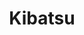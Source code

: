 ---
layout: place
title: "Kibatsu"
permalink: /california/san-francisco/kibatsu.html
stateAbbr: CA
stateName: California
cityName: San Francisco
seo:
  name: "Kibatsu"
  type: Restaurant
  links: https://www.kibatsusushi.com/
description: "Looking for sushi in San Francisco, California? Check out Kibatsu for a delightful Japanese dining experience. Enjoy a variety of sushi and other dishes in a..."
place_id: ChIJ_6lGs5OBhYARMZbrb4T5Os4
photos:
  - name: >-
      places/ChIJ_6lGs5OBhYARMZbrb4T5Os4/photos/AeeoHcKpg-s-0hcfQpTYwKMuSaXHVBLbfFK2izO3EBcjaJizgIECLfgIflTRfcsfAIx9t2jvZJ1sn7TDZQ8a4BeF9344QAwpgPbHxs_S4KFrNOqAcqeC7YN01xefAYOeYr7SaAOCeznrUC_8kkxwMZK0a3KHOzkWgUcZg2v3IGLL4ElPFZWaOBTB5x43QTGbVMeGG_zvqJnel2l2MxlXzBdklWZt2FIpdvgSpg02yTkrsU9FbEzN28BHjaY67gHn4BohuMj-dhzmbDw6etnKkAhH640h7rkhfbdKfKHGxYrR3AjNdWdkRPqNMGKLovEMCxOCRLjGDlM47rEngxZTx1sm-tbkjyYDyitxhMMCMD5oimwlO6LcoQm7wARoJUgGrwHh3sqilZCzoqNZM3lqXkX22YUDWOv5OmxhD1ZxCvOJfqK6LfFD
    widthPx: 3024
    heightPx: 4032
    authorAttributions:
      - displayName: Seulgi Kim
        uri: https://maps.google.com/maps/contrib/115461098368567376433
        photoUri: >-
          https://lh3.googleusercontent.com/a-/ALV-UjUA0UHtfAm4sfCqLSMxgtBRqazsTR-YdAQfFikYbq1Xx2y8upc-=s100-p-k-no-mo
    flagContentUri: >-
      https://www.google.com/local/imagery/report/?cb_client=maps_api_places.places_api&image_key=!1e10!2sCIHM0ogKEICAgMCItN7JpQE&hl=en-US
    googleMapsUri: >-
      https://www.google.com/maps/place//data=!3m4!1e2!3m2!1sCIHM0ogKEICAgMCItN7JpQE!2e10!4m2!3m1!1s0x80858193b346a9ff:0xce3af9846feb9631
  - name: >-
      places/ChIJ_6lGs5OBhYARMZbrb4T5Os4/photos/AeeoHcJTNJZuWwlDZWvfIeM3JgOuXudJwVRo68R5rzdeFX8mrPVMLFtGTIJJupO5rezcUhELM-YF0tl2nOw9ZYXIVocZfvKMwxqnCS3RCTKF3C8Qjlq8AXdtMivmeSuLSUN6FHTHOGLa3lewksn4pDKWBs-2heM3hWtESmqtvp3bni87nXfPDUr7ig-d1MJK52zU7bfueS7gtGngfrTfU6njNv-YkRDGaX36exU0hA2hDaXCg7dUDkjj8a-84YG5X7-as6-mx_us2Q6PmjFZnSI6ghjVfXFUg9DNZkmyxB-1JLjQJx_LS5-XTskcb-ktyoAk1jw1buxMrzKu6B9N4qvrdPqGnS5FILmqjXUqg5EdxQASBhuAq1pujUxNkMLEn3fdkuc6oPr-Uz5lQp90IxXzItf4UxXLHo-NZx7cLl90yPJr3xGC
    widthPx: 4032
    heightPx: 3024
    authorAttributions:
      - displayName: Shannon Thomson
        uri: https://maps.google.com/maps/contrib/109929816561140356864
        photoUri: >-
          https://lh3.googleusercontent.com/a-/ALV-UjX-KZAY6N9bde4MF2DMFs5-uxyr31VkWG7Yy7YT8MuGX9rXygroVA=s100-p-k-no-mo
    flagContentUri: >-
      https://www.google.com/local/imagery/report/?cb_client=maps_api_places.places_api&image_key=!1e10!2sCIHM0ogKEICAgIDa2N6ipQE&hl=en-US
    googleMapsUri: >-
      https://www.google.com/maps/place//data=!3m4!1e2!3m2!1sCIHM0ogKEICAgIDa2N6ipQE!2e10!4m2!3m1!1s0x80858193b346a9ff:0xce3af9846feb9631
  - name: >-
      places/ChIJ_6lGs5OBhYARMZbrb4T5Os4/photos/AeeoHcIfX1qD1a3Fa2NM0w3qOXqZ_R2iotCGzey70ZMsyIsVwe_Vru973srdFs0ivboW0AYE3AgKbcgHj3r_8Q2L4cjinIlnkyKeGntKIIhZH0RmcE54csNqwWomHND87PmfzQ_TK5lB6HHZEq0qrKyokPYrQMAWMJx_6BQ_AJrk5PqTcW-Ck4VugidFc1rwfWpHoLsXmfVR_cPMZNH3w6Pxnh9MptHFxJEX9EbfR-Urvg8Anjj7fINn1zY-1fyM5WJicUaLVip5yGyOPfUKGz_wvp8xq60-XNJtbVQ3OFp6VIU3ELncT-_vy4wJehFImA4V2H8X3vMVD0RV9Ff2eKYXE0MoJBqtLNeMnAsfavquWG1OCgOycH1r4u5fK3vV1BeXxpk1WiD_Wonvxhun2TfXEyiidBd15CjFHWazy7w3_49Qvw
    widthPx: 3024
    heightPx: 4032
    authorAttributions:
      - displayName: Seulgi Kim
        uri: https://maps.google.com/maps/contrib/115461098368567376433
        photoUri: >-
          https://lh3.googleusercontent.com/a-/ALV-UjUA0UHtfAm4sfCqLSMxgtBRqazsTR-YdAQfFikYbq1Xx2y8upc-=s100-p-k-no-mo
    flagContentUri: >-
      https://www.google.com/local/imagery/report/?cb_client=maps_api_places.places_api&image_key=!1e10!2sCIHM0ogKEICAgMCItN7JVQ&hl=en-US
    googleMapsUri: >-
      https://www.google.com/maps/place//data=!3m4!1e2!3m2!1sCIHM0ogKEICAgMCItN7JVQ!2e10!4m2!3m1!1s0x80858193b346a9ff:0xce3af9846feb9631
  - name: >-
      places/ChIJ_6lGs5OBhYARMZbrb4T5Os4/photos/AeeoHcIt8NYObYTkWzVWrPAyWaHfsMP2EIjuDXH1D05jgMFhZ3XcZjSNMS1UnNQL94bewf6ckDz42IqI7oOuum3xuH5I9sVezQmXL2bj-K9Hbp4wBOVoSPipdpN4OeGV9Lwq5ySfqTQ-aaHL6EgGW8g_PFjmaJiN3Zp4CpjchJsaO4WNBZgU1-AFC8kwnqnJHybcqiUQIr2x5nZqUUGj0kOw7VxDGk4kNy6c2XAeBD_2Hcvij6UONQiJ5qY68lCA0SJz32rCOgWaY6g2jrLuShYvmPCp1CM-fdyjlWZCpNrrnzxvLoXRITuIcJg5Xg2V_NCMNcJZHlaiaPstxJCHbqVQrvg3_LBh_6N1uPZ7C4iE5Zpt5eVBsU8qr_2M7MImFwpdZKcSOi2j6JxRzDy3C7-XcOhnfo2d8B-4WkCIEpTlqWPmarU1
    widthPx: 3024
    heightPx: 4032
    authorAttributions:
      - displayName: Seulgi Kim
        uri: https://maps.google.com/maps/contrib/115461098368567376433
        photoUri: >-
          https://lh3.googleusercontent.com/a-/ALV-UjUA0UHtfAm4sfCqLSMxgtBRqazsTR-YdAQfFikYbq1Xx2y8upc-=s100-p-k-no-mo
    flagContentUri: >-
      https://www.google.com/local/imagery/report/?cb_client=maps_api_places.places_api&image_key=!1e10!2sCIHM0ogKEICAgMCItN7JlQE&hl=en-US
    googleMapsUri: >-
      https://www.google.com/maps/place//data=!3m4!1e2!3m2!1sCIHM0ogKEICAgMCItN7JlQE!2e10!4m2!3m1!1s0x80858193b346a9ff:0xce3af9846feb9631
  - name: >-
      places/ChIJ_6lGs5OBhYARMZbrb4T5Os4/photos/AeeoHcIPzmlICV3Lh1FTRG7EjNeHKDQ25YcbGAUucijdHoD8PP-DRldDJvPGvMQeNMgdCRaH3ViKCqzY4HOplqiMHT2Hxe4eljJKeavGg_hyFut5EhtN8_j1IAxg9xNBX_zi3QPvQTuxPDDsfoNLZGAqQgx82Hr-m19s8bnKVfl7MNSmRfJfjBWNBpNPQSy8AuLf931qZRkVj_niV53tDpbSP6VFzoQ-b9y5GMovzO_zMQlfY_yQWe9YqM95hNNt1r5_DeXPDKERu8tZjXG0FjXly54i2pp215JxaJaRC2Y7jBWrOLZwqbETIFkRxlI1vCq2JCN3rLPS2xVTkQwqFTBqxNM0k8RQfDSPZb3l6VnsWjhEAC026BWElYMxmrrF6yHMMamOHBwe-gZpKLkQvo6Phae8Oz6hoVBEgVqRTwkzYNrMqN_E
    widthPx: 3024
    heightPx: 4032
    authorAttributions:
      - displayName: Douglas and Anita Scribner
        uri: https://maps.google.com/maps/contrib/105843526320843140438
        photoUri: >-
          https://lh3.googleusercontent.com/a-/ALV-UjUZzvA82NgBXAynrdiylDYlBZCl0m_ViNahPmEffaCffBjHJMvG=s100-p-k-no-mo
    flagContentUri: >-
      https://www.google.com/local/imagery/report/?cb_client=maps_api_places.places_api&image_key=!1e10!2sCIHM0ogKEICAgMDgzoaA2QE&hl=en-US
    googleMapsUri: >-
      https://www.google.com/maps/place//data=!3m4!1e2!3m2!1sCIHM0ogKEICAgMDgzoaA2QE!2e10!4m2!3m1!1s0x80858193b346a9ff:0xce3af9846feb9631
  - name: >-
      places/ChIJ_6lGs5OBhYARMZbrb4T5Os4/photos/AeeoHcKwMeAu5Ug2lzSsuddx8iDr51QQB5fDvsOL5OJUAg5AW0Gaq5-MMZ4tAgoRG18RDOvbuogrPLUPRJmwcdJ9tp8huyIy2r2BKZm4FsYGTbV9j3Wh0YD4lmvRb5CRzqaG4fzbEWexSX1KJLDdNUPcYY2xY61aSA8OPa6vdfjIN2uVKZA8_T7fKOKzQWMME_hcl_dEgBFlu-SlsxdPvzivyzWrA_F7kxWXoKLw3eeCUlMXAfXpkQxIniAA_PHEw63ILqoVjy7ViVyhRdfKCnGw78g7gH0sPJ54x5cAT4RL7ryt3gOQU2vSLYVvMpW1YychfNddxTMmxpp-8r2Yn3GODMz4MDgxTkYJJ_qDU5II2NBeX9r9UYgX2qVpLLwpVxx8LNZsbj_RgpmkPjfniOese-5IFkjOjIfxP_q6jObLTKUZBA
    widthPx: 3024
    heightPx: 4032
    authorAttributions:
      - displayName: Jamie Li
        uri: https://maps.google.com/maps/contrib/110752520170306754861
        photoUri: >-
          https://lh3.googleusercontent.com/a-/ALV-UjURuO-V_R2BAMq8h4T4MgX-Ny4sQ8CBKULZwaapIj8IhxpedBm_=s100-p-k-no-mo
    flagContentUri: >-
      https://www.google.com/local/imagery/report/?cb_client=maps_api_places.places_api&image_key=!1e10!2sCIHM0ogKEICAgID7_Ne3Uw&hl=en-US
    googleMapsUri: >-
      https://www.google.com/maps/place//data=!3m4!1e2!3m2!1sCIHM0ogKEICAgID7_Ne3Uw!2e10!4m2!3m1!1s0x80858193b346a9ff:0xce3af9846feb9631
  - name: >-
      places/ChIJ_6lGs5OBhYARMZbrb4T5Os4/photos/AeeoHcJ46ugzfE3hvnKBQit3IQYSi9ShUb6JkHzXf0_Y50VY9tCfJx9WVSrwntIHFoVg3zaAwlhbP8I_iN9yCq9-PyBNS-UJYL7D3Zt_G_6-MOTp2FW0xYRYE2Iv_MJXJUGLpZLsud-ZX7tpWwzn-lF2OF4cXzserHa0Kkdw9Lam4P4oMbDhuySsdUijX-pXvRZXXW2tfnjJzkc2r_7ZNdfy8Xn69wBwNLRYUPldOBvxgUFPZnVwsvNNJcHvCJyFZn0NZvUHBVHnaScdNYlUZA8P7XxGC9BTezNc_tfmEySOHaHAN1VxJUK-Q1aNhVZgueEWWqYVesDFFgTTV-TIm4uAZRgASkKaMru2nKIXwsBtAsQSnW320tbXE2w2FW2dLEt0nkcgVvCSXuffcdRqyn5YyjrtOm6eSVB0J_ZgoH_lsRHXUA
    widthPx: 3600
    heightPx: 4800
    authorAttributions:
      - displayName: ayush kalani
        uri: https://maps.google.com/maps/contrib/104431593662302929240
        photoUri: >-
          https://lh3.googleusercontent.com/a-/ALV-UjUl87MXaBoKVCghSNlXZZTzBrMJx3c329RGyqLscBxl324jlEdHKQ=s100-p-k-no-mo
    flagContentUri: >-
      https://www.google.com/local/imagery/report/?cb_client=maps_api_places.places_api&image_key=!1e10!2sCIHM0ogKEICAgICdjfj1RQ&hl=en-US
    googleMapsUri: >-
      https://www.google.com/maps/place//data=!3m4!1e2!3m2!1sCIHM0ogKEICAgICdjfj1RQ!2e10!4m2!3m1!1s0x80858193b346a9ff:0xce3af9846feb9631
  - name: >-
      places/ChIJ_6lGs5OBhYARMZbrb4T5Os4/photos/AeeoHcKvVs3OTnGNnjcBJm6JjDE-VydYt8N0CqGdnxkvQBFfjQOsZca_q4_DPQLB3fUk59FSdbKwWagcEk7aSgv_px4O6Ms2Caypm5e2A3qiKRJs4pYpHjpKIeNfzLuuywHTlX09JcHHQYaKazx6tvbMD-CdVtkK0JovOrZlxmrDpKEF8ub-N_b6_UFH7C3hLFCwfNWzOLJG9S0cG-_nui66mhA6UOFlTj5EiOvTCr_o_nggc57L_gTpLnMICjQ1Mj1ChJscWIe6ZuPoxoOYSo_cgVrzniwelx04W5l8TwoNP5-l_4MIdfxb6QjVtINcR2CUKveEBPLMubhkOfNwh215C9m_NEoaHvDdl8LRse7JdwZn9j292Iipfc7mw3Umc0WHFYqBcS4Gw26ldueHWpofwTZ_UrmSwFjws0V7j0X_bWQwRg
    widthPx: 3024
    heightPx: 4032
    authorAttributions:
      - displayName: Marisa C
        uri: https://maps.google.com/maps/contrib/104284091861518911089
        photoUri: >-
          https://lh3.googleusercontent.com/a/ACg8ocKau959tkPs1LHwY1zSG6X7MLPkYTweGL0dVdQuhWG4pUxg2w=s100-p-k-no-mo
    flagContentUri: >-
      https://www.google.com/local/imagery/report/?cb_client=maps_api_places.places_api&image_key=!1e10!2sCIHM0ogKEICAgIDF346oXg&hl=en-US
    googleMapsUri: >-
      https://www.google.com/maps/place//data=!3m4!1e2!3m2!1sCIHM0ogKEICAgIDF346oXg!2e10!4m2!3m1!1s0x80858193b346a9ff:0xce3af9846feb9631
  - name: >-
      places/ChIJ_6lGs5OBhYARMZbrb4T5Os4/photos/AeeoHcKPppMXwjeJ3aF1LzOL2mRFGh0pDdjp8y19z-YAs73GZaTrsVtTCVvJFKbJr8UKmoDvxY0OiT-R70vHF1Up2y5CqHaW8yPlQBeemocGeoF3URyny-SqFR3Ao8NZ46UJeihRXtur0vJ31TV3jay-vazvKm7psAqm4eyEUt_YDLqVcuR9tDEU7Ky1LbmZ0MS5dVIRo9Md4YGuU70ITFU6qYTG8y74vwJLO_UmOkyzKJhc0X0bjBeNUNeu6vUfNprn5wlxP426Af61_VdpfmfDe_Si_LuRLveEAungalo1cHL8T0X6SGZx5MVL3eLT6PQA4R5pBsSqofroMJUPv8HoVrR3O2CM6T43SvKNIYtTVxtYqbg57SCgrLXmMVzV7vUudteFl5kzHP3nrnGF4Tc5byw-XxjLqMRcIjgl_7gbbnyUHIY
    widthPx: 4080
    heightPx: 3072
    authorAttributions:
      - displayName: Ryan Miller-Plack
        uri: https://maps.google.com/maps/contrib/110877722696095864041
        photoUri: >-
          https://lh3.googleusercontent.com/a-/ALV-UjUwUz6lBo-sUoFfIpnsQkTjVkrM127smicZEy4VwiU9jmSUoHN5Kg=s100-p-k-no-mo
    flagContentUri: >-
      https://www.google.com/local/imagery/report/?cb_client=maps_api_places.places_api&image_key=!1e10!2sCIHM0ogKEICAgICzuPnhvQE&hl=en-US
    googleMapsUri: >-
      https://www.google.com/maps/place//data=!3m4!1e2!3m2!1sCIHM0ogKEICAgICzuPnhvQE!2e10!4m2!3m1!1s0x80858193b346a9ff:0xce3af9846feb9631
  - name: >-
      places/ChIJ_6lGs5OBhYARMZbrb4T5Os4/photos/AeeoHcJ5yBg9gt92gGKh6v0fUvz5Hd9B-AdNnTNhclM2YIUL3fb31L8ubjjhJTF1T4q5l43TggSqmHpytPG48-_WkKeIK4dYPXzzph-v0GKkOofvuEdxegewq54WHSJ8Zj1Uy8owNrIcgLVG1dFNBPGSffsNQWB17wQ7JAU18Z7vr6NfM6gfidIWUaBKZcI0ahC-HHCQBiMNkWoyGfDn4CK3NcIJFE3RVLLjBDVwsw2AmlWPVDBMJeJQ6Y5LH-J4k301Czh7ForJ02nFnIHtNXkiSezc_wRft_Z1rn4nZpQYsDipdPwnycrBRoo-tPumE3aSqbMFTjPnTf5k9vWj4I_ojArPOVBEgyk0LMSAM4P_iGcBLUmTZ2Fz9tRF1AMPakthTyDAXsts27MiO8nv7TbcE3Xpg_6RcB8fxUpMOLG5K8dj1Q
    widthPx: 2268
    heightPx: 4032
    authorAttributions:
      - displayName: Tina Pak
        uri: https://maps.google.com/maps/contrib/112470504748656537896
        photoUri: >-
          https://lh3.googleusercontent.com/a-/ALV-UjWBzpRgDlGqP3rBA0JSjo2YGiLJB9BbA1jmQz-G2Rr6whNM6Zli9g=s100-p-k-no-mo
    flagContentUri: >-
      https://www.google.com/local/imagery/report/?cb_client=maps_api_places.places_api&image_key=!1e10!2sCIHM0ogKEICAgICHgKXBUQ&hl=en-US
    googleMapsUri: >-
      https://www.google.com/maps/place//data=!3m4!1e2!3m2!1sCIHM0ogKEICAgICHgKXBUQ!2e10!4m2!3m1!1s0x80858193b346a9ff:0xce3af9846feb9631
address: 400 Haight St, San Francisco, CA 94117, USA
street: 400 Haight St
city: San Francisco
state: CA
zip: '94117'
country: USA
neighborhood: Lower Haight
latitude: '37.772484'
longitude: '-122.429007'
accessibility_options:
  wheelchairAccessibleParking: false
  wheelchairAccessibleSeating: true
business_status: OPERATIONAL
name: Kibatsu
google_maps_links:
  directionsUri: >-
    https://www.google.com/maps/dir//''/data=!4m7!4m6!1m1!4e2!1m2!1m1!1s0x80858193b346a9ff:0xce3af9846feb9631!3e0
  placeUri: https://maps.google.com/?cid=14860464267671082545
  writeAReviewUri: >-
    https://www.google.com/maps/place//data=!4m3!3m2!1s0x80858193b346a9ff:0xce3af9846feb9631!12e1
  reviewsUri: >-
    https://www.google.com/maps/place//data=!4m4!3m3!1s0x80858193b346a9ff:0xce3af9846feb9631!9m1!1b1
  photosUri: >-
    https://www.google.com/maps/place//data=!4m3!3m2!1s0x80858193b346a9ff:0xce3af9846feb9631!10e5
primary_type: Japanese Restaurant
opening_hours:
  regular: null
  current: null
secondary_opening_hours:
  regular:
    weekdayDescriptions: null
    type: null
  current:
    weekdayDescriptions: null
    type: null
phone: (415) 872-9636
price_level: PRICE_LEVEL_MODERATE
price_range: $50 &ndash; $100
rating: '4.5'
rating_count: 210
website: https://www.kibatsusushi.com/
reviews:
  - name: >-
      places/ChIJ_6lGs5OBhYARMZbrb4T5Os4/reviews/ChZDSUhNMG9nS0VJQ0FnTURnem9hQUNREAE
    relativePublishTimeDescription: a month ago
    rating: 5
    text:
      text: >-
        The other night, we had a wonderful dinner, at Kibatsu. I don’t know
        when I’ve had such an amazing omakase set!


        The restaurant is tastefully decorated and the lovely lighting lends to
        a feeling of intimacy! Table settings were unique for each dish
        presented and the staff were warm and attentive!


        Roy was fabulous in creating innovative and unusual dishes for us on our
        Omakase, though we added a few items! The selection of seafood was
        delicious and aesthetically beautiful! It included many types of fish
        that are rare for sushi restaurants to serve outside of Japan. The crab
        broth was absolutely delicious and the steak and cloud mushrooms,
        followed by caviar embellished ice cream cones were a fabulous ending to
        a delectable seafood meal!


        Will definitely be back to this restaurant when I am in town!!!😉
      languageCode: en
    originalText:
      text: >-
        The other night, we had a wonderful dinner, at Kibatsu. I don’t know
        when I’ve had such an amazing omakase set!


        The restaurant is tastefully decorated and the lovely lighting lends to
        a feeling of intimacy! Table settings were unique for each dish
        presented and the staff were warm and attentive!


        Roy was fabulous in creating innovative and unusual dishes for us on our
        Omakase, though we added a few items! The selection of seafood was
        delicious and aesthetically beautiful! It included many types of fish
        that are rare for sushi restaurants to serve outside of Japan. The crab
        broth was absolutely delicious and the steak and cloud mushrooms,
        followed by caviar embellished ice cream cones were a fabulous ending to
        a delectable seafood meal!


        Will definitely be back to this restaurant when I am in town!!!😉
      languageCode: en
    authorAttribution:
      displayName: Douglas and Anita Scribner
      uri: https://www.google.com/maps/contrib/105843526320843140438/reviews
      photoUri: >-
        https://lh3.googleusercontent.com/a-/ALV-UjUZzvA82NgBXAynrdiylDYlBZCl0m_ViNahPmEffaCffBjHJMvG=s128-c0x00000000-cc-rp-mo
    publishTime: '2025-02-24T19:11:53.171179Z'
    flagContentUri: >-
      https://www.google.com/local/review/rap/report?postId=ChZDSUhNMG9nS0VJQ0FnTURnem9hQUNREAE&d=17924085&t=1
    googleMapsUri: >-
      https://www.google.com/maps/reviews/data=!4m6!14m5!1m4!2m3!1sChZDSUhNMG9nS0VJQ0FnTURnem9hQUNREAE!2m1!1s0x80858193b346a9ff:0xce3af9846feb9631
  - name: >-
      places/ChIJ_6lGs5OBhYARMZbrb4T5Os4/reviews/ChZDSUhNMG9nS0VJQ0FnTUNJdE43SlJREAE
    relativePublishTimeDescription: 2 weeks ago
    rating: 5
    text:
      text: |-
        Excellent sushi quality esp for its price.
        Highly recommend sake sushi and toro temaki.

        Friendly and attentive staff.
      languageCode: en
    originalText:
      text: |-
        Excellent sushi quality esp for its price.
        Highly recommend sake sushi and toro temaki.

        Friendly and attentive staff.
      languageCode: en
    authorAttribution:
      displayName: Seulgi Kim
      uri: https://www.google.com/maps/contrib/115461098368567376433/reviews
      photoUri: >-
        https://lh3.googleusercontent.com/a-/ALV-UjUA0UHtfAm4sfCqLSMxgtBRqazsTR-YdAQfFikYbq1Xx2y8upc-=s128-c0x00000000-cc-rp-mo-ba5
    publishTime: '2025-03-30T17:45:24.356971Z'
    flagContentUri: >-
      https://www.google.com/local/review/rap/report?postId=ChZDSUhNMG9nS0VJQ0FnTUNJdE43SlJREAE&d=17924085&t=1
    googleMapsUri: >-
      https://www.google.com/maps/reviews/data=!4m6!14m5!1m4!2m3!1sChZDSUhNMG9nS0VJQ0FnTUNJdE43SlJREAE!2m1!1s0x80858193b346a9ff:0xce3af9846feb9631
  - name: >-
      places/ChIJ_6lGs5OBhYARMZbrb4T5Os4/reviews/ChZDSUhNMG9nS0VJQ0FnSUNuMUkyOEZBEAE
    relativePublishTimeDescription: 6 months ago
    rating: 5
    text:
      text: >-
        Kibatsu is a really special place, one of SF’s best sushi restaurants.
        We’ve come here multiple times now and the food is always spectacular
        with overflowing pieces of fresh fish. Some of their dishes are super
        creative - most recently we had a skewer with tempura lion’s mane
        mushroom that tasted like steak! Chanel (the owner) is SO kind. We can’t
        wait to come back!
      languageCode: en
    originalText:
      text: >-
        Kibatsu is a really special place, one of SF’s best sushi restaurants.
        We’ve come here multiple times now and the food is always spectacular
        with overflowing pieces of fresh fish. Some of their dishes are super
        creative - most recently we had a skewer with tempura lion’s mane
        mushroom that tasted like steak! Chanel (the owner) is SO kind. We can’t
        wait to come back!
      languageCode: en
    authorAttribution:
      displayName: Cynthia Wu
      uri: https://www.google.com/maps/contrib/105279430279644613185/reviews
      photoUri: >-
        https://lh3.googleusercontent.com/a-/ALV-UjVGe0NhUBIqwML8UJvaSbjhYkzAe1mnvtCRIZaYEPsk9TKEz1lQQA=s128-c0x00000000-cc-rp-mo-ba3
    publishTime: '2024-09-23T06:51:48.924456Z'
    flagContentUri: >-
      https://www.google.com/local/review/rap/report?postId=ChZDSUhNMG9nS0VJQ0FnSUNuMUkyOEZBEAE&d=17924085&t=1
    googleMapsUri: >-
      https://www.google.com/maps/reviews/data=!4m6!14m5!1m4!2m3!1sChZDSUhNMG9nS0VJQ0FnSUNuMUkyOEZBEAE!2m1!1s0x80858193b346a9ff:0xce3af9846feb9631
  - name: >-
      places/ChIJ_6lGs5OBhYARMZbrb4T5Os4/reviews/ChdDSUhNMG9nS0VJQ0FnSUQ3X05mcnJBRRAB
    relativePublishTimeDescription: 7 months ago
    rating: 4
    text:
      text: >-
        We did the omakase experience and it was great! Some unique dishes, all
        were delicious though and we left VERY full. The pace is kind of
        strange, they were replacing our dishes with the next course quite
        quickly at first (we were one of the few ones there) and then there were
        some lulls later when it got more crowded. However the ambience is
        easygoing and we enjoyed good conversation while we waited- I also
        appreciate the intimate setting and that you don't have to yell to talk
        to your company. The most unique part was that when we got our ice cream
        dessert, it game with a piece of seared wagyu which was random but fun!
        Will definitely be back.
      languageCode: en
    originalText:
      text: >-
        We did the omakase experience and it was great! Some unique dishes, all
        were delicious though and we left VERY full. The pace is kind of
        strange, they were replacing our dishes with the next course quite
        quickly at first (we were one of the few ones there) and then there were
        some lulls later when it got more crowded. However the ambience is
        easygoing and we enjoyed good conversation while we waited- I also
        appreciate the intimate setting and that you don't have to yell to talk
        to your company. The most unique part was that when we got our ice cream
        dessert, it game with a piece of seared wagyu which was random but fun!
        Will definitely be back.
      languageCode: en
    authorAttribution:
      displayName: Jamie Li
      uri: https://www.google.com/maps/contrib/110752520170306754861/reviews
      photoUri: >-
        https://lh3.googleusercontent.com/a-/ALV-UjURuO-V_R2BAMq8h4T4MgX-Ny4sQ8CBKULZwaapIj8IhxpedBm_=s128-c0x00000000-cc-rp-mo-ba4
    publishTime: '2024-08-22T14:17:47.947254Z'
    flagContentUri: >-
      https://www.google.com/local/review/rap/report?postId=ChdDSUhNMG9nS0VJQ0FnSUQ3X05mcnJBRRAB&d=17924085&t=1
    googleMapsUri: >-
      https://www.google.com/maps/reviews/data=!4m6!14m5!1m4!2m3!1sChdDSUhNMG9nS0VJQ0FnSUQ3X05mcnJBRRAB!2m1!1s0x80858193b346a9ff:0xce3af9846feb9631
  - name: >-
      places/ChIJ_6lGs5OBhYARMZbrb4T5Os4/reviews/ChZDSUhNMG9nS0VJQ0FnTUR3ejVXeEJREAE
    relativePublishTimeDescription: 2 weeks ago
    rating: 1
    text:
      text: >-
        Worst sushi and Japanese dining experience in San Francisco after living
        here for 5 years . We ordered and waited for 30 minutes and then were
        told our fish is out of stock…. And the service is not friendly and
        definitely not recommended! They only serve white people.


        By the way, The nearby Nara is much better with authentic omakase.
      languageCode: en
    originalText:
      text: >-
        Worst sushi and Japanese dining experience in San Francisco after living
        here for 5 years . We ordered and waited for 30 minutes and then were
        told our fish is out of stock…. And the service is not friendly and
        definitely not recommended! They only serve white people.


        By the way, The nearby Nara is much better with authentic omakase.
      languageCode: en
    authorAttribution:
      displayName: Alex Liu
      uri: https://www.google.com/maps/contrib/113421617484220113997/reviews
      photoUri: >-
        https://lh3.googleusercontent.com/a-/ALV-UjXX_z7WZD04tLNzGd-REnCkQr3A3GmXX_9Ly8W3agOwuS-U8wxe5g=s128-c0x00000000-cc-rp-mo-ba3
    publishTime: '2025-03-29T02:53:50.706588Z'
    flagContentUri: >-
      https://www.google.com/local/review/rap/report?postId=ChZDSUhNMG9nS0VJQ0FnTUR3ejVXeEJREAE&d=17924085&t=1
    googleMapsUri: >-
      https://www.google.com/maps/reviews/data=!4m6!14m5!1m4!2m3!1sChZDSUhNMG9nS0VJQ0FnTUR3ejVXeEJREAE!2m1!1s0x80858193b346a9ff:0xce3af9846feb9631
parking_options: null
payment_options:
  acceptsCreditCards: true
  acceptsDebitCards: true
  acceptsCashOnly: false
allow_dogs: null
curbside_pickup: null
delivery: true
dine_in: true
good_for_children: false
good_for_groups: null
good_for_sports: false
live_music: false
menu_for_children: false
outdoor_seating: false
reservable: true
restroom: true
serves_beer: true
serves_breakfast: null
serves_brunch: null
serves_cocktails: null
serves_coffee: false
serves_dinner: true
serves_dessert: true
serves_lunch: null
serves_vegetarian_food: false
serves_wine: true
takeout: true
summary: null

---